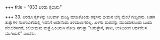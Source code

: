 +++
title = "033 ಎರಡು ಕೈಯನು"

+++
33. ಎರಡೂ ಕೈಗಳನ್ನು ಬಲವಾಗಿ ಮುಷ್ಟಿ ಮಾಡಿಕೊಂಡು ರಕ್ಕಸನು ಭೀಮನ ಬೆನ್ನ ಮೇಲೆ ಗುದ್ದಿದನು. ಬಹಳ ತುತ್ತುಗಳ ನುಂಗುವಿಕೆಯಲ್ಲಿ ಇವನಿಗೆ ಅದೇನೆಂದು ತಿಳಿಯಲಾಗಲಿಲ್ಲ. ಖಳನು ಮರವನ್ನು ಮುರಿದುಕೊಂಡು ಬಂದು ಮೇಲೆರಗಿದರೆ, ಕಲಿಭೀಮನು ಮತ್ತೆ ಹಿಂದಿರುಗಿ ನೋಡಿ ನಗುತ್ತಾ "ಬರುತ್ತೇನೆ, ತಾಳು, ಉಳಿದಿರುವ ಅರ್ಧಕೆಲಸ ಮುಗಿಯಲಿ" ಎಂದನು.
